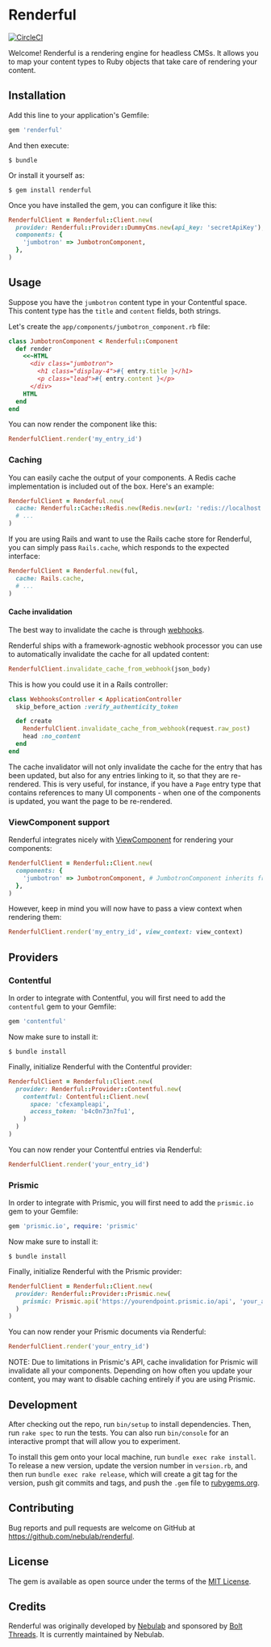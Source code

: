 # Renderful

[![CircleCI](https://circleci.com/gh/nebulab/renderful.svg?style=svg)](https://circleci.com/gh/nebulab/renderful)

Welcome! Renderful is a rendering engine for headless CMSs. It allows you to map your content types
to Ruby objects that take care of rendering your content.

## Installation

Add this line to your application's Gemfile:

```ruby
gem 'renderful'
```

And then execute:

```console
$ bundle
```

Or install it yourself as:

```console
$ gem install renderful
```

Once you have installed the gem, you can configure it like this:

```ruby
RenderfulClient = Renderful::Client.new(
  provider: Renderful::Provider::DummyCms.new(api_key: 'secretApiKey'), # see "Providers"
  components: {
    'jumbotron' => JumbotronComponent,
  },
)
```

## Usage

Suppose you have the `jumbotron` content type in your Contentful space. This content type has the
`title` and `content` fields, both strings.

Let's create the `app/components/jumbotron_component.rb` file:

```ruby
class JumbotronComponent < Renderful::Component
  def render
    <<~HTML
      <div class="jumbotron">
        <h1 class="display-4">#{ entry.title }</h1>
        <p class="lead">#{ entry.content }</p>
      </div>
    HTML
  end
end
```

You can now render the component like this:

```ruby
RenderfulClient.render('my_entry_id')
```

### Caching

You can easily cache the output of your components. A Redis cache implementation is included out of
the box. Here's an example:

```ruby
RenderfulClient = Renderful.new(
  cache: Renderful::Cache::Redis.new(Redis.new(url: 'redis://localhost:6379')),
  # ...
)
```

If you are using Rails and want to use the Rails cache store for Renderful, you can simply pass
`Rails.cache`, which responds to the expected interface:

```ruby
RenderfulClient = Renderful.new(ful,
  cache: Rails.cache,
  # ...
)
```

#### Cache invalidation

The best way to invalidate the cache is through [webhooks](https://www.contentful.com/developers/docs/concepts/webhooks/).

Renderful ships with a framework-agnostic webhook processor you can use to automatically invalidate
the cache for all updated content:

```ruby
RenderfulClient.invalidate_cache_from_webhook(json_body)
```

This is how you could use it in a Rails controller:

```ruby
class WebhooksController < ApplicationController
  skip_before_action :verify_authenticity_token

  def create
    RenderfulClient.invalidate_cache_from_webhook(request.raw_post)
    head :no_content
  end
end
```

The cache invalidator will not only invalidate the cache for the entry that has been updated, but
also for any entries linking to it, so that they are re-rendered. This is very useful, for instance,
if you have a `Page` entry type that contains references to many UI components - when one of the
components is updated, you want the page to be re-rendered.

### ViewComponent support

Renderful integrates nicely with [ViewComponent](https://github.com/github/view_component) for
rendering your components:

```ruby
RenderfulClient = Renderful::Client.new(
  components: {
    'jumbotron' => JumbotronComponent, # JumbotronComponent inherits from ViewComponent::Base
  },
)
``` 

However, keep in mind you will now have to pass a view context when rendering them:

```ruby
RenderfulClient.render('my_entry_id', view_context: view_context)
```

## Providers

### Contentful

In order to integrate with Contentful, you will first need to add the `contentful` gem to your
Gemfile:

```ruby
gem 'contentful'
```

Now make sure to install it:

```console
$ bundle install
```

Finally, initialize Renderful with the Contentful provider:

```ruby
RenderfulClient = Renderful::Client.new(
  provider: Renderful::Provider::Contentful.new(
    contentful: Contentful::Client.new(
      space: 'cfexampleapi',
      access_token: 'b4c0n73n7fu1',
    )
  )
)
```

You can now render your Contentful entries via Renderful:

```ruby
RenderfulClient.render('your_entry_id')
```

### Prismic

In order to integrate with Prismic, you will first need to add the `prismic.io` gem to your Gemfile:

```ruby
gem 'prismic.io', require: 'prismic'
```

Now make sure to install it:

```console
$ bundle install
```

Finally, initialize Renderful with the Prismic provider:

```ruby
RenderfulClient = Renderful::Client.new(
  provider: Renderful::Provider::Prismic.new(
    prismic: Prismic.api('https://yourendpoint.prismic.io/api', 'your_access_token')
  )
)
```

You can now render your Prismic documents via Renderful:

```ruby
RenderfulClient.render('your_entry_id')
```

NOTE: Due to limitations in Prismic's API, cache invalidation for Prismic will invalidate all your
components. Depending on how often you update your content, you may want to disable caching entirely
if you are using Prismic.

## Development

After checking out the repo, run `bin/setup` to install dependencies. Then, run `rake spec` to run
the tests. You can also run `bin/console` for an interactive prompt that will allow you to
experiment.

To install this gem onto your local machine, run `bundle exec rake install`. To release a new
version, update the version number in `version.rb`, and then run `bundle exec rake release`, which
will create a git tag for the version, push git commits and tags, and push the `.gem` file to
[rubygems.org](https://rubygems.org).

## Contributing

Bug reports and pull requests are welcome on GitHub at https://github.com/nebulab/renderful.

## License

The gem is available as open source under the terms of the [MIT License](https://opensource.org/licenses/MIT).

## Credits

Renderful was originally developed by [Nebulab](https://nebulab.it) and sponsored by
[Bolt Threads](https://www.boltthreads.com). It is currently maintained by Nebulab.
